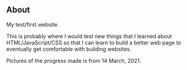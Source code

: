 <h2> About </h2>

<p>
  My test/first website.
  
  This is probably where I would test new things that I learned about HTML/JavaScript/CSS so that I can learn to build a better web page to eventually get comfortable with building websites.
  
  Pictures of the progress made is from 14 March, 2021.
</p>
